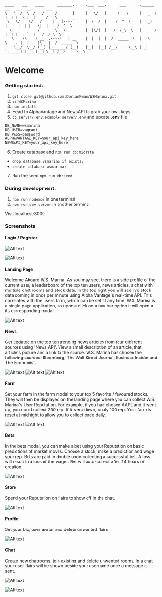 ```
____    __    ____      _______.     .___  ___.      ___      .______        __  .__   __.      ___     
\   \  /  \  /   /     /       |     |   \/   |     /   \     |   _  \      |  | |  \ |  |     /   \    
 \   \/    \/   /     |   (----`     |  \  /  |    /  ^  \    |  |_)  |     |  | |   \|  |    /  ^  \   
  \            /       \   \         |  |\/|  |   /  /_\  \   |      /      |  | |  . `  |   /  /_\  \  
   \    /\    / __  .----)   | __    |  |  |  |  /  _____  \  |  |\  \----. |  | |  |\   |  /  _____  \
    \__/  \__/ (__) |_______/ (__)   |__|  |__| /__/     \__\ | _| `._____| |__| |__| \__| /__/     \__\
```
# Welcome

### Getting started:

1. `git clone git@github.com:DorianKwan/WSMarina.git`
2. `cd WSMarina`
3. `npm install`
4. Head to AlphaVantage and NewsAPI to grab your own keys
5. `cp server/.env.example server/.env` and update **.env** file
  ```
  DB_NAME=wsmarina
  DB_USER=vagrant
  DB_PASS=password
  ALPHAVANTAGE_KEY=your_api_key_here
  NEWSAPI_KEY=your_api_key_here
  ```
6. Create database and `npm run db:migrate`
 * `drop database wsmarina if exists;`
 * `create database wsmarina;`
7. Run the seed `npm run db:seed`

### During development:

1. `npm run nodemon` in one terminal
2. `npm run dev-server` in another terminal

Visit localhost:3000

### Screenshots

#### Login / Register

![Alt text](./client/images/login.png?raw=true)

![Alt text](./client/images/register.png?raw=true)

#### Landing Page

Welcome Aboard W.S. Marina. As you may see, there is a side profile of the current user, a leaderboard of the top ten users, news articles, a chat with multiple chat rooms and stock data. In the top right you will see live stock data coming in once per minute using Alpha Vantage's real-time API. This correlates with the users farm, which can be set at any time. W.S. Marina is a single page application, so upon a click on a nav bar option it will open a its corresponding modal. 

![Alt text](./client/images/landing.png?raw=true)

#### News

Get updated on the top ten trending news articles from four different sources using 'News API'.
View a small description of an article, that article's picture and a link to the source. W.S. Marina has chosen the following sources: Bloomberg, The Wall Street Journal, Business Insider and The Economist.

![Alt text](./client/images/article.png?raw=true)
![Alt text](./client/images/news.png?raw=true)
![Alt text](./client/images/newsource.png?raw=true)

#### Farm 

Set your farm in the farm modal to your top 5 favorite / favoured stocks. They will then be displayed on the landing page where you can collect W.S. Marina's User Reputation. For example, if you had chosen AAPL and it went up, you could collect 250 rep.  If it went down, onbly 100 rep.
Your farm is reset at midnight to allow you to collect once daily.

![Alt text](./client/images/collect.png?raw=true)
![Alt text](./client/images/farm.png?raw=true)

#### Bets 

In the bets modal, you can make a bet using your Reputation on basic predictions of market moves.  Choose a stock, make a prediction and wage your rep. Bets are paid in double upon collecting a successful bet. A loss will result in a loss of the wager. Bet will auto-collect after 24 hours of creation. 

![Alt text](./client/images/bets.png?raw=true)

#### Store 

Spend your Reputation on flairs to show off in the chat.

![Alt text](./client/images/store.png?raw=true)

#### Profile

Set your bio, user avatar and delete unwanted flairs

![Alt text](./client/images/profile.png?raw=true)

#### Chat 

Create new chatrooms, join existing and delete unwanted rooms. In a chat your user flairs will be shown beside your username once a message is sent. 

![Alt text](./client/images/chat.png?raw=true)

![Alt text](./client/images/newchatroom.png?raw=true)